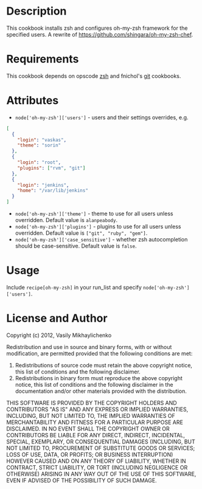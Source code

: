 # Description

This cookbook installs zsh and configures oh-my-zsh framework for the specified users. A rewrite of https://github.com/shingara/oh-my-zsh-chef.

# Requirements

This cookbook depends on opscode [zsh](https://github.com/opscode-cookbooks/zsh) and fnichol's [git](https://github.com/fnichol/chef-git) cookbooks.

# Attributes

* `node['oh-my-zsh']['users']` - users and their settings overrides, e.g.

```json
[
  {
    "login": "vaskas",
    "theme": "sorin"
  },
  {
    "login": "root",
    "plugins": ["rvm", "git"]
  },
  {
    "login": "jenkins",
    "home": "/var/lib/jenkins"
  }
]
```

* `node['oh-my-zsh']['theme']` - theme to use for all users unless overridden. Default value is `alanpeabody`.
* `node['oh-my-zsh']['plugins']` - plugins to use for all users unless overridden. Default value is `["git", "ruby", "gem"]`.
* `node['oh-my-zsh']['case_sensitive']` - whether zsh autocompletion should be case-sensitive. Default value is `false`.

# Usage

Include `recipe[oh-my-zsh]` in your run\_list and specify `node['oh-my-zsh']['users']`.

# License and Author

Copyright (c) 2012, Vasily Mikhaylichenko

Redistribution and use in source and binary forms, with or without
modification, are permitted provided that the following conditions are met:

1. Redistributions of source code must retain the above copyright notice, this
   list of conditions and the following disclaimer.
2. Redistributions in binary form must reproduce the above copyright notice,
   this list of conditions and the following disclaimer in the documentation
   and/or other materials provided with the distribution.

THIS SOFTWARE IS PROVIDED BY THE COPYRIGHT HOLDERS AND CONTRIBUTORS "AS IS" AND
ANY EXPRESS OR IMPLIED WARRANTIES, INCLUDING, BUT NOT LIMITED TO, THE IMPLIED
WARRANTIES OF MERCHANTABILITY AND FITNESS FOR A PARTICULAR PURPOSE ARE
DISCLAIMED. IN NO EVENT SHALL THE COPYRIGHT OWNER OR CONTRIBUTORS BE LIABLE FOR
ANY DIRECT, INDIRECT, INCIDENTAL, SPECIAL, EXEMPLARY, OR CONSEQUENTIAL DAMAGES
(INCLUDING, BUT NOT LIMITED TO, PROCUREMENT OF SUBSTITUTE GOODS OR SERVICES;
LOSS OF USE, DATA, OR PROFITS; OR BUSINESS INTERRUPTION) HOWEVER CAUSED AND
ON ANY THEORY OF LIABILITY, WHETHER IN CONTRACT, STRICT LIABILITY, OR TORT
(INCLUDING NEGLIGENCE OR OTHERWISE) ARISING IN ANY WAY OUT OF THE USE OF THIS
SOFTWARE, EVEN IF ADVISED OF THE POSSIBILITY OF SUCH DAMAGE.
